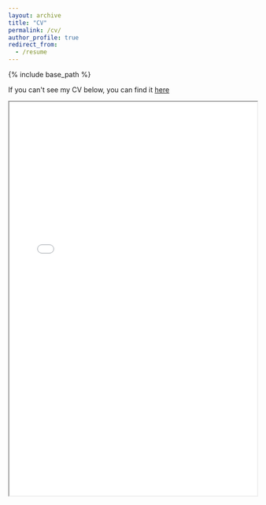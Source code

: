 ```yaml
---
layout: archive
title: "CV"
permalink: /cv/
author_profile: true
redirect_from:
  - /resume
---
```


{% include base_path %}

If you can't see my CV below, you can find it [here](https://github.com/joharav/joharav.github.io/blob/joharav/assets/files/Resume_JAV_apr22.pdf)

<iframe src="/assets/files/Resume_JAV_april23.pdf" width="100%" height="800px">    </iframe>

